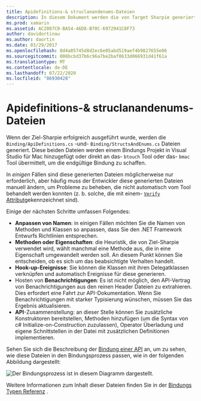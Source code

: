 ```yaml
---
title: Apidefinitions-& struclanandenums-Dateien
description: In diesem Dokument werden die von Target Sharpie generierten ApiDefinitions.cs-und StructsAndEnums.cs-Dateien beschrieben. Diese Dateien werden dann für den Zugriff auf den Ziel-C-Code aus c# verwendet.
ms.prod: xamarin
ms.assetid: AC2087C0-BA54-46D8-B70C-6972941C8F73
author: davidortinau
ms.author: daortin
ms.date: 03/29/2017
ms.openlocfilehash: 8d4a05745d8d2ec6e05abd519aef4b9827655e06
ms.sourcegitcommit: 008bcbd37b6c96a7be2baf0633d066931d41f61a
ms.translationtype: MT
ms.contentlocale: de-DE
ms.lasthandoff: 07/22/2020
ms.locfileid: "86930428"
---
```

# <a name="apidefinitions--structsandenums-files"></a>Apidefinitions-& struclanandenums-Dateien

Wenn der Ziel-Sharpie erfolgreich ausgeführt wurde, werden die `Binding/ApiDefinitions.cs` -und- `Binding/StructsAndEnums.cs` Dateien generiert.
Diese beiden Dateien werden einem Bindungs Projekt in Visual Studio für Mac hinzugefügt oder direkt an das- `btouch` Tool oder das- `bmac` Tool übermittelt, um die endgültige Bindung zu schaffen.

In *einigen* Fällen sind diese generierten Dateien möglicherweise nur erforderlich, aber häufig muss der Entwickler diese generierten Dateien manuell ändern, um Probleme zu beheben, die nicht automatisch vom Tool behandelt werden konnten (z. b. solche, die mit einem- [ `Verify` Attribut](~/cross-platform/macios/binding/objective-sharpie/platform/verify.md)gekennzeichnet sind).

Einige der nächsten Schritte umfassen Folgendes:

- **Anpassen von Namen**: in einigen Fällen möchten Sie die Namen von Methoden und Klassen so anpassen, dass Sie den .NET Framework Entwurfs Richtlinien entsprechen.
- **Methoden oder Eigenschaften**: die Heuristik, die von Ziel-Sharpie verwendet wird, wählt manchmal eine Methode aus, die in eine Eigenschaft umgewandelt werden soll. An diesem Punkt können Sie entscheiden, ob es sich um das beabsichtigte Verhalten handelt.
- **Hook-up-Ereignisse**: Sie können die Klassen mit ihren Delegatklassen verknüpfen und automatisch Ereignisse für diese generieren.
- Hosten von **Benachrichtigungen**: Es ist nicht möglich, den API-Vertrag von Benachrichtigungen aus den reinen Header Dateien zu extrahieren. Dies erfordert eine Fahrt zur API-Dokumentation. Wenn Sie Benachrichtigungen mit starker Typisierung wünschen, müssen Sie das Ergebnis aktualisieren.
- **API**-Zusammenstellung: an dieser Stelle können Sie zusätzliche Konstruktoren bereitstellen, Methoden hinzufügen (um die Syntax von c# Initialize-on-Construction zuzulassen), Operator Überladung und eigene Schnittstellen in der Datei mit zusätzlichen Definitionen implementieren.

Sehen Sie sich die Beschreibung der [Bindung einer API](~/cross-platform/macios/binding/objective-c-libraries.md) an, um zu sehen, wie diese Dateien in den Bindungsprozess passen, wie in der folgenden Abbildung dargestellt:

![Der Bindungsprozess ist in diesem Diagramm dargestellt.](apidefinitions-structsandenums-images/binding-flowchart.png)

Weitere Informationen zum Inhalt dieser Dateien finden Sie in der [Bindungs Typen Referenz](~/cross-platform/macios/binding/binding-types-reference.md) .
